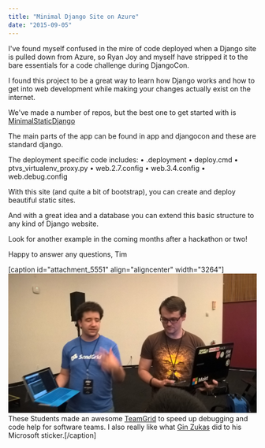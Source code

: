 ```yaml
---
title: "Minimal Django Site on Azure"
date: "2015-09-05"
---
```


I've found myself confused in the mire of code deployed when a Django site is pulled down from Azure, so Ryan Joy and myself have stripped it to the bare essentials for a code challenge during DjangoCon.

I found this project to be a great way to learn how Django works and how to get into web development while making your changes actually exist on the internet.

We've made a number of repos, but the best one to get started with is [MinimalStaticDjango](https://github.com/timmyreilly/MinimalStaticDjango)

The main parts of the app can be found in app and djangocon and these are standard django.

The deployment specific code includes: • .deployment • deploy.cmd • ptvs\_virtualenv\_proxy.py • web.2.7.config • web.3.4.config • web.debug.config

With this site (and quite a bit of bootstrap), you can create and deploy beautiful static sites.

And with a great idea and a database you can extend this basic structure to any kind of Django website.

Look for another example in the coming months after a hackathon or two!

Happy to answer any questions, Tim

\[caption id="attachment\_5551" align="aligncenter" width="3264"\]![These Students made TeamGrid an awesome hack to speed up debugging and code help for software teams. I also really like what Gin Zukas did to his Microsoft sticker. ](images/WP_20150816_14_42_46_Pro.jpg) These Students made an awesome [TeamGrid](http://devpost.com/software/teamgrid) to speed up debugging and code help for software teams. I also really like what [Gin Zukas](https://github.com/gintas820) did to his Microsoft sticker.\[/caption\]
